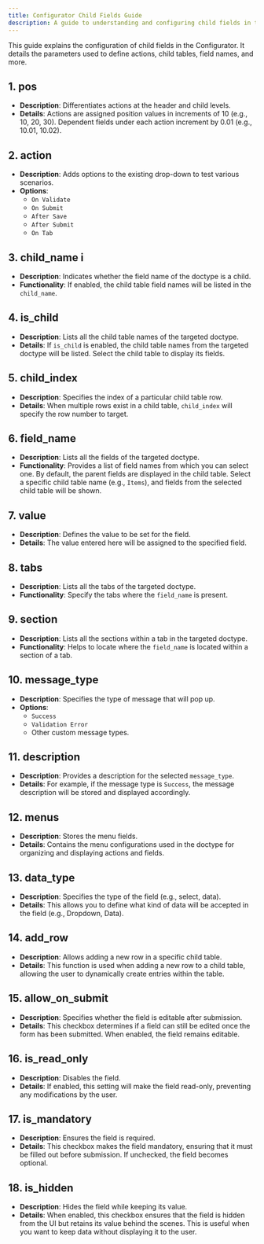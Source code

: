 ```yaml
---
title: Configurator Child Fields Guide
description: A guide to understanding and configuring child fields in the Configurator.
---
```


This guide explains the configuration of child fields in the Configurator. It details the parameters used to define actions, child tables, field names, and more.

## 1. pos
- **Description**: Differentiates actions at the header and child levels.
- **Details**: Actions are assigned position values in increments of 10 (e.g., 10, 20, 30). Dependent fields under each action increment by 0.01 (e.g., 10.01, 10.02).

## 2. action
- **Description**: Adds options to the existing drop-down to test various scenarios.
- **Options**:  
  - `On Validate`
  - `On Submit`
  - `After Save`
  - `After Submit`
  - `On Tab`

## 3. child_name i
- **Description**: Indicates whether the field name of the doctype is a child.
- **Functionality**: If enabled, the child table field names will be listed in the `child_name`.

## 4. is_child
- **Description**: Lists all the child table names of the targeted doctype.
- **Details**: If `is_child` is enabled, the child table names from the targeted doctype will be listed. Select the child table to display its fields.

## 5. child_index
- **Description**: Specifies the index of a particular child table row.
- **Details**: When multiple rows exist in a child table, `child_index` will specify the row number to target.

## 6. field_name
- **Description**: Lists all the fields of the targeted doctype.
- **Functionality**: Provides a list of field names from which you can select one. By default, the parent fields are displayed in the child table. Select a specific child table name (e.g., `Items`), and fields from the selected child table will be shown.

## 7. value
- **Description**: Defines the value to be set for the field.
- **Details**: The value entered here will be assigned to the specified field.

## 8. tabs
- **Description**: Lists all the tabs of the targeted doctype.
- **Functionality**: Specify the tabs where the `field_name` is present.

## 9. section
- **Description**: Lists all the sections within a tab in the targeted doctype.
- **Functionality**: Helps to locate where the `field_name` is located within a section of a tab.

## 10. message_type
- **Description**: Specifies the type of message that will pop up.
- **Options**:
  - `Success`
  - `Validation Error`
  - Other custom message types.

## 11. description
- **Description**: Provides a description for the selected `message_type`.
- **Details**: For example, if the message type is `Success`, the message description will be stored and displayed accordingly.

## 12. menus
- **Description**: Stores the menu fields.
- **Details**: Contains the menu configurations used in the doctype for organizing and displaying actions and fields.

## 13. data_type
- **Description**: Specifies the type of the field (e.g., select, data).
- **Details**: This allows you to define what kind of data will be accepted in the field (e.g., Dropdown, Data).

## 14. add_row
- **Description**: Allows adding a new row in a specific child table.
- **Details**: This function is used when adding a new row to a child table, allowing the user to dynamically create entries within the table.

## 15. allow_on_submit
- **Description**: Specifies whether the field is editable after submission.
- **Details**: This checkbox determines if a field can still be edited once the form has been submitted. When enabled, the field remains editable.

## 16. is_read_only
- **Description**: Disables the field.
- **Details**: If enabled, this setting will make the field read-only, preventing any modifications by the user.

## 17. is_mandatory
- **Description**: Ensures the field is required.
- **Details**: This checkbox makes the field mandatory, ensuring that it must be filled out before submission. If unchecked, the field becomes optional.

## 18. is_hidden
- **Description**: Hides the field while keeping its value.
- **Details**: When enabled, this checkbox ensures that the field is hidden from the UI but retains its value behind the scenes. This is useful when you want to keep data without displaying it to the user.

